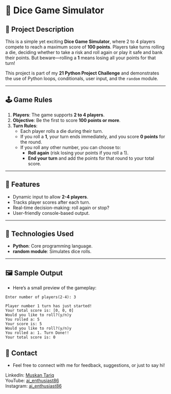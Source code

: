 # 🎲 Dice Game Simulator   

## 📜 Project Description  
This is a simple yet exciting **Dice Game Simulator**, where 2 to 4 players compete to reach a maximum score of **100 points**. Players take turns rolling a die, deciding whether to take a risk and roll again or play it safe and bank their points. But beware—rolling a **1** means losing all your points for that turn!

This project is part of my **21 Python Project Challenge** and demonstrates the use of Python loops, conditionals, user input, and the `random` module.  

---

## 🕹️ Game Rules  
1. **Players**: The game supports **2 to 4 players**.  
2. **Objective**: Be the first to score **100 points or more**.  
3. **Turn Rules**:  
   - Each player rolls a die during their turn.  
   - If you roll a **1**, your turn ends immediately, and you score **0 points** for the round.  
   - If you roll any other number, you can choose to:  
     - **Roll again** (risk losing your points if you roll a 1).  
     - **End your turn** and add the points for that round to your total score.  

---

## 🔧 Features  
- Dynamic input to allow **2-4 players**.  
- Tracks player scores after each turn.  
- Real-time decision-making: roll again or stop?  
- User-friendly console-based output.  

---

## 🚀 Technologies Used  
- **Python**: Core programming language.  
- **random module**: Simulates dice rolls.  

---

## 🖼️ Sample Output
- Here’s a small preview of the gameplay:
```
Enter number of players(2-4): 3

Player number 1 turn has just started!
Your total score is: [0, 0, 0]
Would you like to roll?(y/n)y
You rolled a: 5
Your score is: 5
Would you like to roll?(y/n)y
You rolled a: 1. Turn Done!!
Your total score is: 0
```

## 📧 Contact  
- Feel free to connect with me for feedback, suggestions, or just to say hi!  

LinkedIn: [Muskan Tariq](https://www.linkedin.com/in/muskan-tariq-095a50282)  
YouTube: [ai_enthusiast86](https://youtube.com/@ai_enthusiast86?si=bYV1AgkBoCMVUBiK)  
Instagram: [ai_enthusiast86](https://www.instagram.com/ai_enthusiast86)  



